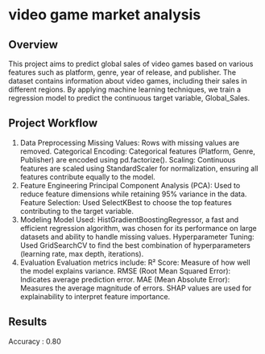 # video game market analysis

## Overview
This project aims to predict global sales of video games based on various features such as platform, genre, year of release, and publisher. The dataset contains information about video games, including their sales in different regions. By applying machine learning techniques, we train a regression model to predict the continuous target variable, Global_Sales.

## Project Workflow
1. Data Preprocessing
Missing Values: Rows with missing values are removed.
Categorical Encoding: Categorical features (Platform, Genre, Publisher) are encoded using pd.factorize().
Scaling: Continuous features are scaled using StandardScaler for normalization, ensuring all features contribute equally to the model.
2. Feature Engineering
Principal Component Analysis (PCA): Used to reduce feature dimensions while retaining 95% variance in the data.
Feature Selection: Used SelectKBest to choose the top features contributing to the target variable.
3. Modeling
Model Used: HistGradientBoostingRegressor, a fast and efficient regression algorithm, was chosen for its performance on large datasets and ability to handle missing values.
Hyperparameter Tuning: Used GridSearchCV to find the best combination of hyperparameters (learning rate, max depth, iterations).
4. Evaluation
Evaluation metrics include:
R² Score: Measure of how well the model explains variance.
RMSE (Root Mean Squared Error): Indicates average prediction error.
MAE (Mean Absolute Error): Measures the average magnitude of errors.
SHAP values are used for explainability to interpret feature importance.

## Results 
Accuracy : 0.80
